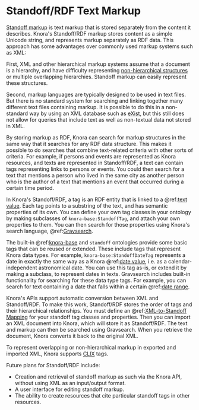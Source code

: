 <!---
Copyright © 2015-2019 the contributors (see Contributors.md).

This file is part of Knora.

Knora is free software: you can redistribute it and/or modify
it under the terms of the GNU Affero General Public License as published
by the Free Software Foundation, either version 3 of the License, or
(at your option) any later version.

Knora is distributed in the hope that it will be useful,
but WITHOUT ANY WARRANTY; without even the implied warranty of
MERCHANTABILITY or FITNESS FOR A PARTICULAR PURPOSE.  See the
GNU Affero General Public License for more details.

You should have received a copy of the GNU Affero General Public
License along with Knora.  If not, see <http://www.gnu.org/licenses/>.
-->

# Standoff/RDF Text Markup

[Standoff markup](http://uahost.uantwerpen.be/lse/index.php/lexicon/markup-standoff/)
is text markup that is stored separately from the content it describes. Knora's
Standoff/RDF markup stores content as a simple Unicode string, and represents markup
separately as RDF data. This approach has some advantages over commonly used markup systems
such as XML:

First, XML and other hierarchical markup systems assume that a document is a hierarchy, and
have difficulty representing
[non-hierarchical structures](http://www.tei-c.org/release/doc/tei-p5-doc/en/html/NH.html)
or multiple overlapping hierarchies. Standoff markup can easily represent these structures.

Second, markup languages are typically designed to be used in text files. But there is no
standard system for searching and linking together many different text files containing
markup. It is possible to do this in a non-standard way by using an XML database
such as [eXist](http://exist-db.org), but this still does not allow for queries that include
text as well as non-textual data not stored in XML.

By storing markup as RDF, Knora can search for markup structures in the same way that it
searches for any RDF data structure. This makes it possible to do searches that combine
text-related criteria with other sorts of criteria. For example, if persons and events are
represented as Knora resources, and texts are represented in Standoff/RDF, a text can contain
tags representing links to persons or events. You could then search for a text that mentions a
person who lived in the same city as another person who is the author of a text that mentions an
event that occurred during a certain time period.

In Knora's Standoff/RDF, a tag is an RDF entity that is linked to a
@ref:[text value](../02-knora-ontologies/knora-base.md#textvalue). Each tag points to a substring
of the text, and has semantic properties of its own. You can define your own tag classes
in your ontology by making subclasses of `knora-base:StandoffTag`, and attach your own
properties to them. You can then search for those properties using Knora's search language,
@ref:[Gravsearch](../03-apis/api-v2/query-language.md).

The built-in @ref:[knora-base](../02-knora-ontologies/knora-base.md) and `standoff` ontologies
provide some basic tags that can be reused or extended. These include tags that represent
Knora data types. For example, `knora-base:StandoffDateTag` represents a date in exactly the
same way as a Knora @ref:[date value](../02-knora-ontologies/knora-base.md#datevalue), i.e. as a
calendar-independent astronomical date. You can use this tag as-is, or extend it by making
a subclass, to represent dates in texts. Gravsearch includes built-in functionality for
searching for these data type tags. For example, you can search for text containing a date that
falls within a certain @ref:[date range](../03-apis/api-v2/query-language.md#matching-standoff-dates).

Knora's APIs support automatic conversion between XML and Standoff/RDF. To make this work,
Standoff/RDF stores the order of tags and their hierarchical relationships. You must define an
@ref:[XML-to-Standoff Mapping](../03-apis/api-v2/xml-to-standoff-mapping.md) for your standoff tag classes and properties.
Then you can import an XML document into Knora, which will store it as Standoff/RDF. The text and markup
can then be searched using Gravsearch. When you retrieve the document, Knora converts it back to the
original XML.

To represent overlapping or non-hierarchical markup in exported and imported XML, Knora supports
[CLIX](http://conferences.idealliance.org/extreme/html/2004/DeRose01/EML2004DeRose01.html#t6) tags.

Future plans for Standoff/RDF include:

- Creation and retrieval of standoff markup as such via the Knora API,
  without using XML as an input/output format.
- A user interface for editing standoff markup.
- The ability to create resources that cite particular standoff tags in other resources.
